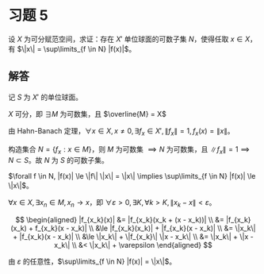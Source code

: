 # 习题 5

设 $X$ 为可分赋范空间，求证：存在 $X'$ 单位球面的可数子集 $N$，使得任取 $x \in X$，有 $\|x\| = \sup\limits_{f \in N} |f(x)|$。

## 解答

记 $S$ 为 $X'$ 的单位球面。

$X$ 可分，即 $\exists M$ 为可数集，且 $\overline{M} = X$

由 Hahn-Banach 定理，$\forall x \in X, x \ne 0, \exists f_x \in X', \|f_x\| = 1, f_x(x) = \|x\|$。

构造集合 $N = \{f_x: x \in M\}$，则 $M$ 为可数集 $\implies N$ 为可数集，且 $\|f_x\| = 1 \implies N \subset S$。故 $N$ 为 $S$ 的可数子集。

$\forall f \in N, |f(x)| \le \|f\| \|x\| = \|x\| \implies \sup\limits_{f \in N} |f(x)| \le \|x\|$。

$\forall x \in X, \exists x_n \in M, x_n \to x$，即 $\forall \varepsilon > 0, \exists K, \forall k > K, \|x_k - x\| < \varepsilon$。

$$
\begin{aligned}
|f_{x_k}(x)| &= |f_{x_k}(x_k + (x - x_k))| \\
&= |f_{x_k}(x_k) + f_{x_k}(x - x_k)| \\
&\le |f_{x_k}(x_k)| + |f_{x_k}(x - x_k)| \\
&= \|x_k\| + |f_{x_k}(x - x_k)| \\
&\le \|x_k\| + \|f_{x_k}\| \|x - x_k\| \\
&= \|x_k\| + \|x - x_k\| \\
&< \|x_k\| + \varepsilon
\end{aligned}
$$

由 $\varepsilon$ 的任意性，$\sup\limits_{f \in N} |f(x)| = \|x\|$。

